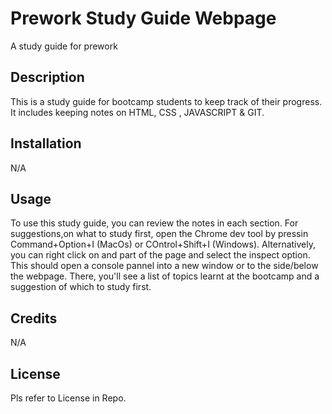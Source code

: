 # Prework Study Guide Webpage
A study guide for prework


## Description

This is a study guide for bootcamp students to keep track of their progress. It includes keeping notes on HTML, CSS , JAVASCRIPT & GIT.


## Installation

N/A

## Usage

To use this study guide, you can review the notes in each section. For suggestions,on what to study first, open the Chrome dev tool by pressin Command+Option+I (MacOs) or COntrol+Shift+I (Windows). Alternatively, you can right click on and part of the page and select the inspect option. This should open a console pannel into a new window or to the side/below the webpage. There, you'll see a list of topics learnt at the bootcamp and a suggestion of which to study first. 

## Credits

N/A

## License

Pls refer to License in Repo.


